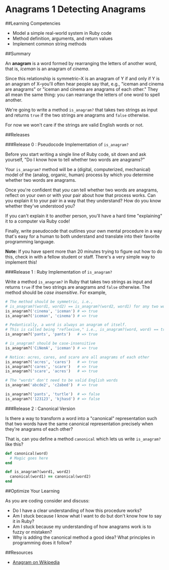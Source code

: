 # Anagrams 1 Detecting Anagrams

##Learning Competencies

* Model a simple real-world system in Ruby code
* Method definition, arguments, and return values
* Implement common string methods

##Summary

An **anagram** is a word formed by rearranging the letters of another word, that is, *iceman* is an anagram of *cinema*.

Since this relationship is symmetric–X is an anagram of Y if and only if Y is an anagram of X–you'll often hear people say that, e.g., "iceman and cinema are anagrams" or "iceman and cinema are anagrams of each other." They all mean the same thing: you can rearrange the letters of one word to spell another.

We're going to write a method `is_anagram?` that takes two strings as input and returns `true` if the two strings are anagrams and `false` otherwise.

For now we won't care if the strings are valid English words or not.

##Releases

###Release 0 : Pseudocode Implementation of `is_anagram?`

Before you start writing a single line of Ruby code, sit down and ask yourself, "Do I know how to tell whether two words are anagrams?"

Your `is_anagram?` method will be a (digital, computerized, mechanical) model of the (analog, organic, human) process by which you determine whether two words are anagrams.

Once you're confident that *you* can tell whether two words are anagrams, reflect on your own or with your pair about how that process works. Can you explain it to your pair in a way that they understand? How do you know whether they've understood you?

If you can't explain it to another person, you'll have a hard time "explaining" it to a computer via Ruby code!

Finally, write pseudocode that outlines your own mental procedure in a way that's easy for a human to both understand and translate into their favorite programming language.

**Note:** If you have spent more than 20 minutes trying to figure out how to do this, check in with a fellow student or staff. There's a very simple way to implement this!

###Release 1 : Ruby Implementation of `is_anagram?`

Write a method `is_anagram?` in Ruby that takes two strings as input and returns `true` if the two strings are anagrams and `false` otherwise. The method should be *case insensitive*. For example,

```ruby
# The method should be symmetric, i.e.,
# is_anagram?(word1, word2) == is_anagram?(word2, word1) for any two words
is_anagram?('cinema', 'iceman') # => true
is_anagram?('iceman', 'cinema') # => true

# Pedantically, a word is always an anagram of itself.
# This is called being "reflexive," i.e., is_anagram?(word, word) == true for any word
is_anagram?('pants', 'pants')   # => true

# is_anagram? should be case-insensitive
is_anagram?('CiNemA', 'iceman') # => true

# Notice: acres, cares, and scare are all anagrams of each other
is_anagram?('acres', 'cares')   # => true
is_anagram?('cares', 'scare')   # => true
is_anagram?('scare', 'acres')   # => true

# The "words" don't need to be valid English words
is_anagram('abcde2', 'c2abed')  # => true

is_anagram?('pants', 'turtle')  # => false
is_anagram?('123123', 'kjhasd') # => false
```

###Release 2 : Canonical Version

Is there a way to transform a word into a "canonical" representation such that two words have the same canonical representation precisely when they're anagrams of each other?

That is, can you define a method `canonical` which lets us write `is_anagram?` like this?

```ruby
def canonical(word)
  # Magic goes here
end

def is_anagram?(word1, word2)
  canonical(word1) == canonical(word2)
end
```

##Optimize Your Learning

As you are coding consider and discuss: 
  * Do I have a clear understanding of how this procedure works?
  * Am I stuck because I know what I want to do but don't know how to say it in Ruby?
  * Am I stuck because my understanding of how anagrams work is to fuzzy or mistaken?
  * Why is adding the canonical method a good idea?  What principles in programming does it follow?

##Resources

* [Anagram on Wikipedia](http://en.wikipedia.org/wiki/Anagram)
